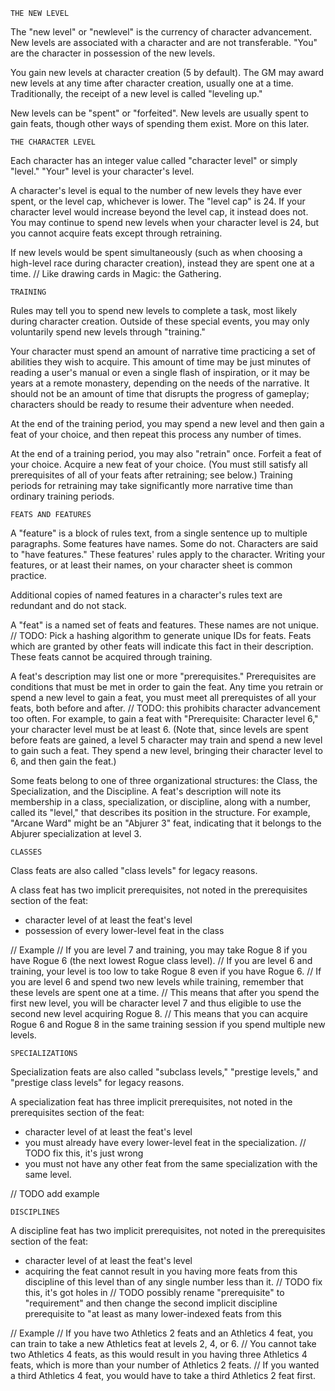 	THE NEW LEVEL

The "new level" or "newlevel" is the currency of character advancement.
New levels are associated with a character and are not transferable.
"You" are the character in possession of the new levels.

You gain new levels at character creation (5 by default).
The GM may award new levels at any time after character creation, usually one at a time.
Traditionally, the receipt of a new level is called "leveling up."

New levels can be "spent" or "forfeited".  New levels are usually
spent to gain feats, though other ways of spending them exist.  More
on this later.

	THE CHARACTER LEVEL

Each character has an integer value called "character level" or simply "level."
"Your" level is your character's level.

A character's level is equal to the number of new levels they have ever spent, or the level cap, whichever is lower.  The "level cap" is 24.  If your character level would increase beyond the level cap, it instead does not.  You may continue to spend new levels when your character level is 24, but you cannot acquire feats except through retraining.

If new levels would be spent simultaneously (such as when choosing a high-level race during character creation), instead they are spent one at a time. // Like drawing cards in Magic: the Gathering.

	TRAINING

Rules may tell you to spend new levels to complete a task, most likely during character creation.
Outside of these special events, you may only voluntarily spend new levels through "training."

Your character must spend an amount of narrative time practicing a set of abilities they wish to acquire.
This amount of time may be just minutes of reading a user's manual or even a single flash of inspiration, or it may be years at a remote monastery, depending on the needs of the narrative.
It should not be an amount of time that disrupts the progress of gameplay; characters should be ready to resume their adventure when needed.

At the end of the training period, you may spend a new level and then gain a feat of your choice, and then repeat this process any number of times.

At the end of a training period, you may also "retrain" once.
Forfeit a feat of your choice.
Acquire a new feat of your choice.
(You must still satisfy all prerequisites of all of your feats after retraining; see below.)
Training periods for retraining may take significantly more narrative time than ordinary training periods.

	FEATS AND FEATURES

A "feature" is a block of rules text, from a single sentence up to multiple paragraphs.
Some features have names. Some do not.
Characters are said to "have features." These features' rules apply to the character.
Writing your features, or at least their names, on your character sheet is common practice.

Additional copies of named features in a character's rules text are redundant and do not stack.

A "feat" is a named set of feats and features. These names are not unique. // TODO: Pick a hashing algorithm to generate unique IDs for feats.
Feats which are granted by other feats will indicate this fact in their description.
These feats cannot be acquired through training.

A feat's description may list one or more "prerequisites."
Prerequisites are conditions that must be met in order to gain the feat.
Any time you retrain or spend a new level to gain a feat, you must meet all prerequistes of all your feats, both before and after.
// TODO: this prohibits character advancement too often.
For example, to gain a feat with "Prerequisite: Character level 6," your character level must be at least 6.
(Note that, since levels are spent before feats are gained, a level 5 character may train and spend a new level to gain such a feat.
They spend a new level, bringing their character level to 6, and then gain the feat.)

Some feats belong to one of three organizational structures: the Class, the Specialization, and the Discipline.
A feat's description will note its membership in a class, specialization, or discipline, along with a number, called its "level," that describes its position in the structure.
For example, "Arcane Ward" might be an "Abjurer 3" feat, indicating that it belongs to the Abjurer specialization at level 3.

	CLASSES

Class feats are also called "class levels" for legacy reasons.

A class feat has two implicit prerequisites, not noted in the prerequisites section of the feat:
 * character level of at least the feat's level
 * possession of every lower-level feat in the class

// Example
// If you are level 7 and training, you may take Rogue 8 if you have Rogue 6 (the next lowest Rogue class level).
// If you are level 6 and training, your level is too low to take Rogue 8 even if you have Rogue 6.
// If you are level 6 and spend two new levels while training, remember that these levels are spent one at a time.
// This means that after you spend the first new level, you will be character level 7 and thus eligible to use the second new level acquiring Rogue 8.
// This means that you can acquire Rogue 6 and Rogue 8 in the same training session if you spend multiple new levels.

	SPECIALIZATIONS

Specialization feats are also called "subclass levels," "prestige levels," and "prestige class levels" for legacy reasons.

A specialization feat has three implicit prerequisites, not noted in the prerequisites section of the feat:
 * character level of at least the feat's level
 * you must already have every lower-level feat in the specialization. // TODO fix this, it's just wrong
 * you must not have any other feat from the same specialization with the same level.

// TODO add example

	DISCIPLINES

A discipline feat has two implicit prerequisites, not noted in the prerequisites section of the feat:
 * character level of at least the feat's level
 * acquiring the feat cannot result in you having more feats from this discipline of this level than of any single number less than it. // TODO fix this, it's got holes in
// TODO possibly rename "prerequisite" to "requirement" and then change the second implicit discipline prerequisite to "at least as many lower-indexed feats from this 

// Example
// If you have two Athletics 2 feats and an Athletics 4 feat, you can train to take a new Athletics feat at levels 2, 4, or 6.
// You cannot take two Athletics 4 feats, as this would result in you having three Athletics 4 feats, which is more than your number of Athletics 2 feats.
// If you wanted a third Athletics 4 feat, you would have to take a third Athletics 2 feat first.
